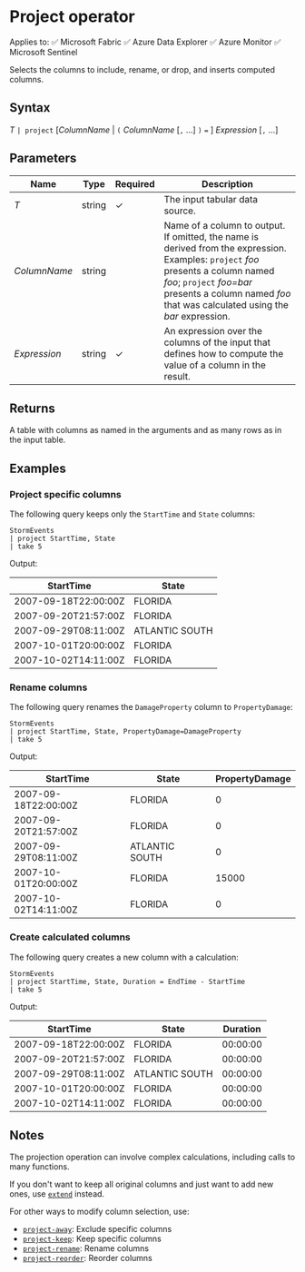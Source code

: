 # Project operator

Applies to: ✅ Microsoft Fabric ✅ Azure Data Explorer ✅ Azure Monitor ✅ Microsoft Sentinel

Selects the columns to include, rename, or drop, and inserts computed columns.

## Syntax

*T* `| project` [*ColumnName* | `(` *ColumnName* [`,` ...] `)` `=` ] *Expression* [`,` ...]

## Parameters

| Name | Type | Required | Description |
|--|--|--|--|
| *T* | string | ✓ | The input tabular data source. |
| *ColumnName* | string | | Name of a column to output. If omitted, the name is derived from the expression. Examples: `project` *foo* presents a column named *foo*; `project` *foo=bar* presents a column named *foo* that was calculated using the *bar* expression. |
| *Expression* | string | ✓ | An expression over the columns of the input that defines how to compute the value of a column in the result. |

## Returns

A table with columns as named in the arguments and as many rows as in the input table.

## Examples

### Project specific columns

The following query keeps only the `StartTime` and `State` columns:

```kusto
StormEvents
| project StartTime, State
| take 5
```

Output:

| StartTime | State |
|--|--|
| 2007-09-18T22:00:00Z | FLORIDA |
| 2007-09-20T21:57:00Z | FLORIDA |
| 2007-09-29T08:11:00Z | ATLANTIC SOUTH |
| 2007-10-01T20:00:00Z | FLORIDA |
| 2007-10-02T14:11:00Z | FLORIDA |

### Rename columns

The following query renames the `DamageProperty` column to `PropertyDamage`:

```kusto
StormEvents
| project StartTime, State, PropertyDamage=DamageProperty
| take 5
```

Output:

| StartTime | State | PropertyDamage |
|--|--|--|
| 2007-09-18T22:00:00Z | FLORIDA | 0 |
| 2007-09-20T21:57:00Z | FLORIDA | 0 |
| 2007-09-29T08:11:00Z | ATLANTIC SOUTH | 0 |
| 2007-10-01T20:00:00Z | FLORIDA | 15000 |
| 2007-10-02T14:11:00Z | FLORIDA | 0 |

### Create calculated columns

The following query creates a new column with a calculation:

```kusto
StormEvents
| project StartTime, State, Duration = EndTime - StartTime
| take 5
```

Output:

| StartTime | State | Duration |
|--|--|--|
| 2007-09-18T22:00:00Z | FLORIDA | 00:00:00 |
| 2007-09-20T21:57:00Z | FLORIDA | 00:00:00 |
| 2007-09-29T08:11:00Z | ATLANTIC SOUTH | 00:00:00 |
| 2007-10-01T20:00:00Z | FLORIDA | 00:00:00 |
| 2007-10-02T14:11:00Z | FLORIDA | 00:00:00 |

## Notes

The projection operation can involve complex calculations, including calls to many functions.

If you don't want to keep all original columns and just want to add new ones, use [`extend`](extend-operator.md) instead.

For other ways to modify column selection, use:
- [`project-away`](project-away-operator.md): Exclude specific columns
- [`project-keep`](project-keep-operator.md): Keep specific columns
- [`project-rename`](project-rename-operator.md): Rename columns
- [`project-reorder`](project-reorder-operator.md): Reorder columns
